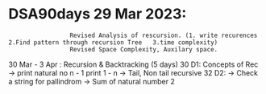 # DSA90days  29 Mar 2023:
                     Revised Analysis of rescursion. (1. write recurences    2.Find pattern through recursion Tree   3.time complexity)  
                     Revised Space Complexity, Auxilary space.
                     
30 Mar - 3 Apr : Recursion & Backtracking (5 days)
30 D1:  Concepts of Rec -> print natural no n - 1 
                           print 1 - n
                        -> Tail, Non tail recursive
32 D2: -> Check a string for pallindrom
       -> Sum of natural number
2

